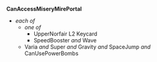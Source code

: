 ﻿**CanAccessMiseryMirePortal**

- *each of*
  - *one of*
    - UpperNorfair L2 Keycard
    - SpeedBooster *and* Wave
  - Varia *and* Super *and* Gravity *and* SpaceJump *and* CanUsePowerBombs

